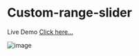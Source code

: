 # Custom-range-slider

Live Demo [Click here...](https://vipul1432.github.io/50_days-of-Javascript-Challenge/Day44_Custom-range-slider/)

![image](https://user-images.githubusercontent.com/81670997/174431482-2af4f46e-4ddc-414c-ab6b-5812b5a3cda8.png)


